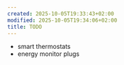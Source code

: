 ```yaml
---
created: 2025-10-05T19:33:43+02:00
modified: 2025-10-05T19:34:06+02:00
title: TODO
---
```


- smart thermostats
- energy monitor plugs
